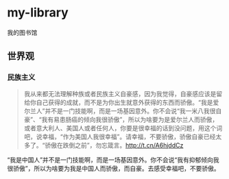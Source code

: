 # my-library
我的图书馆

## 世界观

### 民族主义

> 我从来都无法理解种族或者民族主义自豪感，因为我觉得，自豪感应该是留给你自己获得的成就，而不是为你出生就意外获得的东西而骄傲。“我是爱尔兰人”并不是一门技能啊，而是一场基因意外。你不会说“我一米八我很自豪”、“我有易患肠癌的倾向我很骄傲”，所以为啥要为是爱尔兰人而骄傲，或者意大利人、美国人或者任何人，你要是很幸福的话到没问题，用这个词吧，说幸福，“作为美国人我很幸福”。请幸福，不要骄傲，骄傲自豪已经太多了。“骄傲在跌倒之前”，勿忘箴言。http://t.cn/A6hjddCz

“我是中国人”并不是一门技能啊，而是一场基因意外。你不会说“我有抑郁倾向我很骄傲”，所以为啥要为我是中国人而骄傲，而自豪。去感受幸福吧，不要骄傲。

